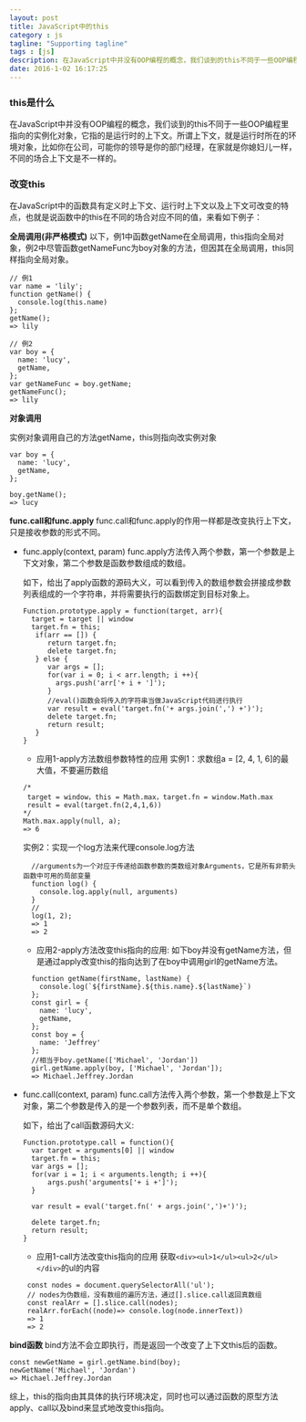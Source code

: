 ```yaml
---
layout: post
title: JavaScript中的this
category : js
tagline: "Supporting tagline"
tags : [js]
description: 在JavaScript中并没有OOP编程的概念，我们谈到的this不同于一些OOP编程里指向的实例化对象，它指的是运行时的上下文。所谓上下文，就是运行时所在的环境对象，比如你在公司，可能你的领导是你的部门经理，在家就是你媳妇儿一样，不同的场合上下文是不一样的。
date: 2016-1-02 16:17:25
---
```


### **this是什么** 
在JavaScript中并没有OOP编程的概念，我们谈到的this不同于一些OOP编程里指向的实例化对象，它指的是运行时的上下文。所谓上下文，就是运行时所在的环境对象，比如你在公司，可能你的领导是你的部门经理，在家就是你媳妇儿一样，不同的场合上下文是不一样的。

### **改变this** 
在JavaScript中的函数具有定义时上下文、运行时上下文以及上下文可改变的特点，也就是说函数中的this在不同的场合对应不同的值，来看如下例子：

**全局调用(非严格模式)**
以下，例1中函数getName在全局调用，this指向全局对象，例2中尽管函数getNameFunc为boy对象的方法，但因其在全局调用，this同样指向全局对象。
```
// 例1
var name = 'lily';
function getName() {
  console.log(this.name)
};
getName();
=> lily

// 例2
var boy = {
  name: 'lucy',
  getName,
};
var getNameFunc = boy.getName;
getNameFunc();
=> lily
```

**对象调用**

实例对象调用自己的方法getName，this则指向改实例对象

```
var boy = {
  name: 'lucy',
  getName,
};

boy.getName();
=> lucy
```

**func.call和func.apply**
func.call和func.apply的作用一样都是改变执行上下文，只是接收参数的形式不同。

- func.apply(context, param)
  func.apply方法传入两个参数，第一个参数是上下文对象，第二个参数是函数参数组成的数组。

  如下，给出了apply函数的源码大义，可以看到传入的数组参数会拼接成参数列表组成的一个字符串，并将需要执行的函数绑定到目标对象上。
  ```
  Function.prototype.apply = function(target, arr){
    target = target || window
    target.fn = this;
     if(arr == []) {
        return target.fn;
        delete target.fn;
     } else {
        var args = [];
        for(var i = 0; i < arr.length; i ++){
          args.push('arr['+ i + ']');
        }
        //eval()函数会将传入的字符串当做JavaScript代码进行执行
        var result = eval('target.fn('+ args.join(',') +')');
        delete target.fn;
        return result;
     }
  }
  ```
  - 应用1-apply方法数组参数特性的应用
  实例1：求数组a = [2, 4, 1, 6]的最大值，不要遍历数组
  ```
  /*
   target = window，this = Math.max，target.fn = window.Math.max
   result = eval(target.fn(2,4,1,6))
  */
  Math.max.apply(null, a);
  => 6
  ```
    实例2：实现一个log方法来代理console.log方法
  ```
    //arguments为一个对应于传递给函数参数的类数组对象Arguments，它是所有非箭头函数中可用的局部变量
    function log() {
      console.log.apply(null, arguments)
    }
    // 
    log(1, 2);
    => 1
    => 2
  ```

  
  - 应用2-apply方法改变this指向的应用:
  如下boy并没有getName方法，但是通过apply改变this的指向达到了在boy中调用girl的getName方法。
  ```
    function getName(firstName, lastName) {
      console.log(`${firstName}.${this.name}.${lastName}`)
    };
    const girl = {
      name: 'lucy',
      getName,
    };
    const boy = {
      name: 'Jeffrey'
    };
    //相当于boy.getName(['Michael', 'Jordan'])
    girl.getName.apply(boy, ['Michael', 'Jordan']);
    => Michael.Jeffrey.Jordan
  ```
- func.call(context, param)
  func.call方法传入两个参数，第一个参数是上下文对象，第二个参数是传入的是一个参数列表，而不是单个数组。

  如下，给出了call函数源码大义:
  ```
  Function.prototype.call = function(){
    var target = arguments[0] || window
    target.fn = this;
    var args = [];
    for(var i = 1; i < arguments.length; i ++){
        args.push('arguments['+ i +']');
    }
    
    var result = eval('target.fn(' + args.join(',')+')');
    
    delete target.fn;
    return result;
  }
  ```
  - 应用1-call方法改变this指向的应用
  获取`<div><ul>1</ul><ul>2</ul></div>`的ul的内容
  ```
   const nodes = document.querySelectorAll('ul');
   // nodes为伪数组，没有数组的遍历方法，通过[].slice.call返回真数组
   const realArr = [].slice.call(nodes);
   realArr.forEach((node)=> console.log(node.innerText))
   => 1 
   => 2
  ```
  
**bind函数**
bind方法不会立即执行，而是返回一个改变了上下文this后的函数。

```
const newGetName = girl.getName.bind(boy);
newGetName('Michael', 'Jordan')
=> Michael.Jeffrey.Jordan
```  

综上，this的指向由其具体的执行环境决定，同时也可以通过函数的原型方法apply、call以及bind来显式地改变this指向。



